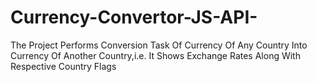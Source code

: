 # Currency-Convertor-JS-API-
 The Project Performs Conversion Task Of Currency Of Any Country Into  Currency Of Another Country,i.e. It Shows Exchange Rates Along With  Respective Country Flags
